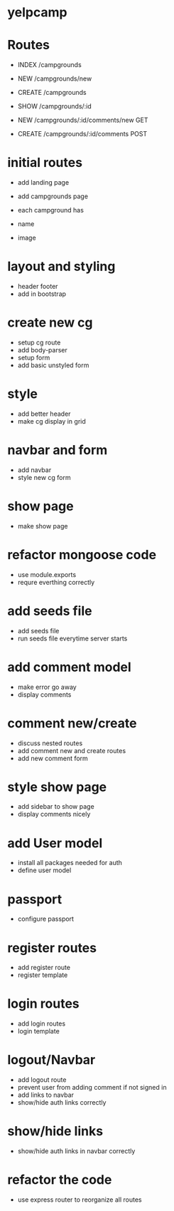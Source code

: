 # yelpcamp

# Routes

* INDEX  /campgrounds
* NEW    /campgrounds/new
* CREATE /campgrounds
* SHOW   /campgrounds/:id

* NEW    /campgrounds/:id/comments/new  GET
* CREATE /campgrounds/:id/comments	  POST

# initial routes
* add landing page
* add campgrounds page

* each campground has
* name
* image

# layout and styling

* header footer
* add in bootstrap


# create new cg
* setup cg route
* add body-parser
* setup form
* add basic unstyled form


# style
* add better header
* make cg display in grid

# navbar and form
* add navbar
* style new cg form

# show page
* make show page

# refactor mongoose code
* use module.exports
* requre everthing correctly

# add seeds file
* add seeds file
* run seeds file everytime server starts

# add comment model
* make error go away
* display comments

# comment new/create
* discuss nested routes
* add comment new and create routes
* add new comment form

# style show page

* add sidebar to show page
* display comments nicely

# add User model

* install all packages needed for auth
* define user model

# passport

* configure passport

# register routes

* add register route
* register template

# login routes

* add login routes
* login template

# logout/Navbar

* add logout route
* prevent user from adding comment if not signed in
* add links to navbar
* show/hide auth links correctly


# show/hide links
* show/hide auth links in navbar correctly


# refactor the code
* use express router to reorganize all routes
